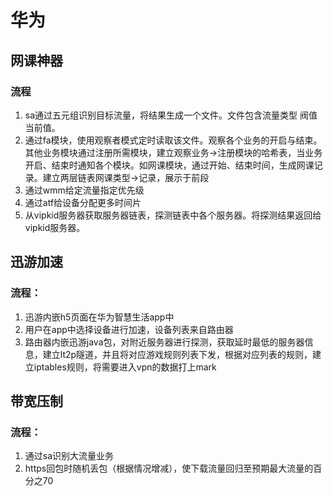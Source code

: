 # 华为

## 网课神器

### 流程

1. sa通过五元组识别目标流量，将结果生成一个文件。文件包含流量类型 阀值 当前值。
2. 通过fa模块，使用观察者模式定时读取该文件。观察各个业务的开启与结束。其他业务模块通过注册所需模块，建立观察业务->注册模块的哈希表，当业务开启、结束时通知各个模块。如网课模块，通过开始、结束时间，生成网课记录。建立两层链表网课类型->记录，展示于前段
3. 通过wmm给定流量指定优先级
4. 通过atf给设备分配更多时间片
5. 从vipkid服务器获取服务器链表，探测链表中各个服务器。将探测结果返回给vipkid服务器。



## 迅游加速

### 流程：

1. 迅游内嵌h5页面在华为智慧生活app中
2. 用户在app中选择设备进行加速，设备列表来自路由器
3. 路由器内嵌迅游java包，对附近服务器进行探测，获取延时最低的服务器信息，建立lt2p隧道，并且将对应游戏规则列表下发，根据对应列表的规则，建立iptables规则，将需要进入vpn的数据打上mark

## 带宽压制

### 流程：

1. 通过sa识别大流量业务
2. https回包时随机丢包（根据情况增减），使下载流量回归至预期最大流量的百分之70